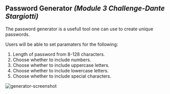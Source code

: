 ## Password Generator *(Module 3 Challenge-Dante Stargiotti)*

The password generator is a usefull tool one can use to create unique passwords.

Users will be able to set paramaters for the following:
1. Length of password from 8-128 characters.
2. Choose whether to include numbers.
3. Choose whether to include uppercase letters.
4. Choose whether to include lowercase letters.
5. Choose whether to include special characters.

![generator-screenshot](https://user-images.githubusercontent.com/105169042/169407594-04930db2-3763-4335-b1ca-91cab8e9c219.png)
